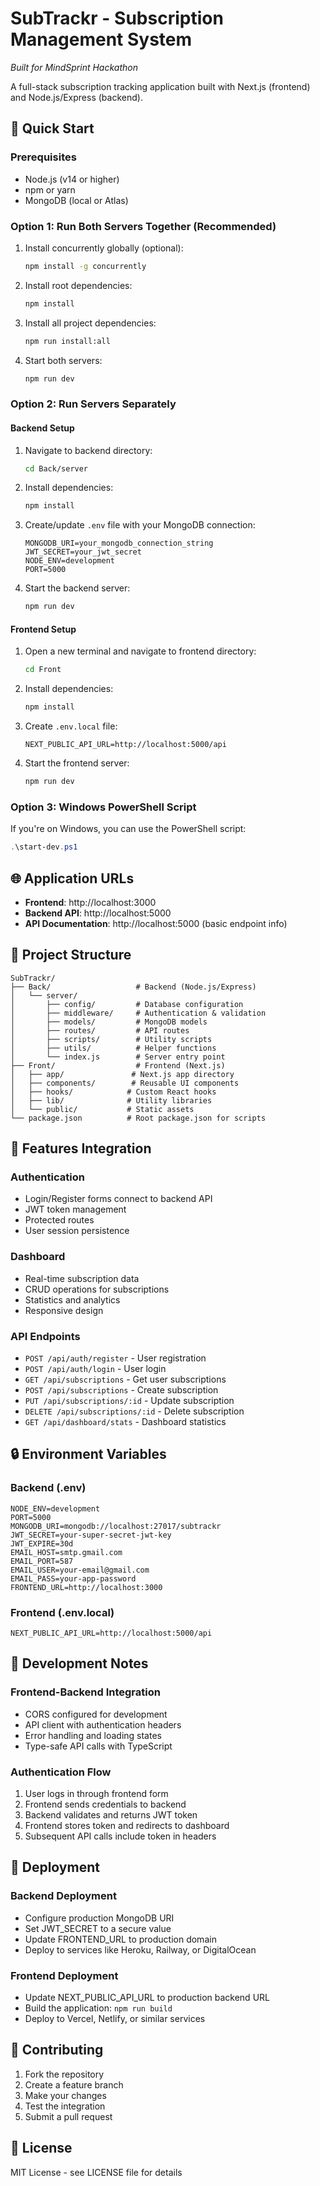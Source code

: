# SubTrackr - Subscription Management System

*Built for MindSprint Hackathon*

A full-stack subscription tracking application built with Next.js (frontend) and Node.js/Express (backend).

## 🚀 Quick Start

### Prerequisites
- Node.js (v14 or higher)
- npm or yarn
- MongoDB (local or Atlas)

### Option 1: Run Both Servers Together (Recommended)

1. Install concurrently globally (optional):
   ```bash
   npm install -g concurrently
   ```

2. Install root dependencies:
   ```bash
   npm install
   ```

3. Install all project dependencies:
   ```bash
   npm run install:all
   ```

4. Start both servers:
   ```bash
   npm run dev
   ```

### Option 2: Run Servers Separately

#### Backend Setup
1. Navigate to backend directory:
   ```bash
   cd Back/server
   ```

2. Install dependencies:
   ```bash
   npm install
   ```

3. Create/update `.env` file with your MongoDB connection:
   ```env
   MONGODB_URI=your_mongodb_connection_string
   JWT_SECRET=your_jwt_secret
   NODE_ENV=development
   PORT=5000
   ```

4. Start the backend server:
   ```bash
   npm run dev
   ```

#### Frontend Setup
1. Open a new terminal and navigate to frontend directory:
   ```bash
   cd Front
   ```

2. Install dependencies:
   ```bash
   npm install
   ```

3. Create `.env.local` file:
   ```env
   NEXT_PUBLIC_API_URL=http://localhost:5000/api
   ```

4. Start the frontend server:
   ```bash
   npm run dev
   ```

### Option 3: Windows PowerShell Script
If you're on Windows, you can use the PowerShell script:
```powershell
.\start-dev.ps1
```

## 🌐 Application URLs

- **Frontend**: http://localhost:3000
- **Backend API**: http://localhost:5000
- **API Documentation**: http://localhost:5000 (basic endpoint info)

## 📁 Project Structure

```
SubTrackr/
├── Back/                   # Backend (Node.js/Express)
│   └── server/
│       ├── config/         # Database configuration
│       ├── middleware/     # Authentication & validation
│       ├── models/         # MongoDB models
│       ├── routes/         # API routes
│       ├── scripts/        # Utility scripts
│       ├── utils/          # Helper functions
│       └── index.js        # Server entry point
├── Front/                  # Frontend (Next.js)
│   ├── app/               # Next.js app directory
│   ├── components/        # Reusable UI components
│   ├── hooks/            # Custom React hooks
│   ├── lib/              # Utility libraries
│   └── public/           # Static assets
└── package.json          # Root package.json for scripts
```

## 🔧 Features Integration

### Authentication
- Login/Register forms connect to backend API
- JWT token management
- Protected routes
- User session persistence

### Dashboard
- Real-time subscription data
- CRUD operations for subscriptions
- Statistics and analytics
- Responsive design

### API Endpoints
- `POST /api/auth/register` - User registration
- `POST /api/auth/login` - User login
- `GET /api/subscriptions` - Get user subscriptions
- `POST /api/subscriptions` - Create subscription
- `PUT /api/subscriptions/:id` - Update subscription
- `DELETE /api/subscriptions/:id` - Delete subscription
- `GET /api/dashboard/stats` - Dashboard statistics

## 🔒 Environment Variables

### Backend (.env)
```env
NODE_ENV=development
PORT=5000
MONGODB_URI=mongodb://localhost:27017/subtrackr
JWT_SECRET=your-super-secret-jwt-key
JWT_EXPIRE=30d
EMAIL_HOST=smtp.gmail.com
EMAIL_PORT=587
EMAIL_USER=your-email@gmail.com
EMAIL_PASS=your-app-password
FRONTEND_URL=http://localhost:3000
```

### Frontend (.env.local)
```env
NEXT_PUBLIC_API_URL=http://localhost:5000/api
```

## 📝 Development Notes

### Frontend-Backend Integration
- CORS configured for development
- API client with authentication headers
- Error handling and loading states
- Type-safe API calls with TypeScript

### Authentication Flow
1. User logs in through frontend form
2. Frontend sends credentials to backend
3. Backend validates and returns JWT token
4. Frontend stores token and redirects to dashboard
5. Subsequent API calls include token in headers

## 🚀 Deployment

### Backend Deployment
- Configure production MongoDB URI
- Set JWT_SECRET to a secure value
- Update FRONTEND_URL to production domain
- Deploy to services like Heroku, Railway, or DigitalOcean

### Frontend Deployment
- Update NEXT_PUBLIC_API_URL to production backend URL
- Build the application: `npm run build`
- Deploy to Vercel, Netlify, or similar services

## 🤝 Contributing

1. Fork the repository
2. Create a feature branch
3. Make your changes
4. Test the integration
5. Submit a pull request

## 📄 License

MIT License - see LICENSE file for details
